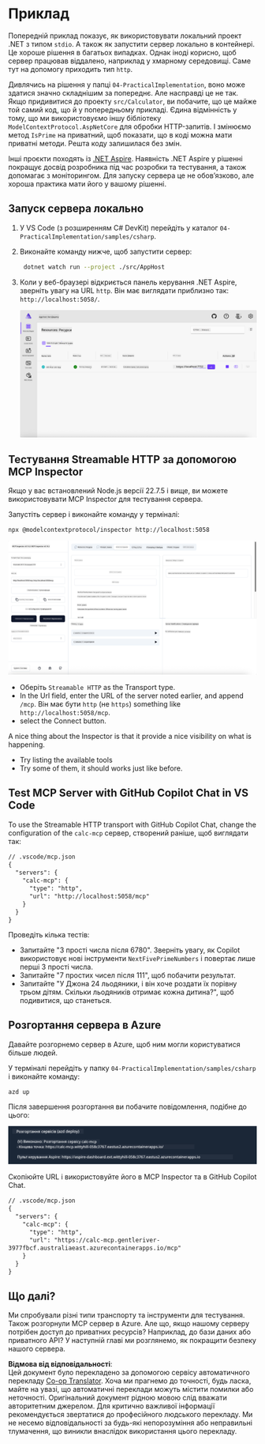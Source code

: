 <!--
CO_OP_TRANSLATOR_METADATA:
{
  "original_hash": "0bc7bd48f55f1565f1d95ccb2c16f728",
  "translation_date": "2025-06-18T07:54:35+00:00",
  "source_file": "04-PracticalImplementation/samples/csharp/README.md",
  "language_code": "uk"
}
-->
# Приклад

Попередній приклад показує, як використовувати локальний проект .NET з типом `stdio`. А також як запустити сервер локально в контейнері. Це хороше рішення в багатьох випадках. Однак іноді корисно, щоб сервер працював віддалено, наприклад у хмарному середовищі. Саме тут на допомогу приходить тип `http`.

Дивлячись на рішення у папці `04-PracticalImplementation`, воно може здатися значно складнішим за попереднє. Але насправді це не так. Якщо придивитися до проекту `src/Calculator`, ви побачите, що це майже той самий код, що й у попередньому прикладі. Єдина відмінність у тому, що ми використовуємо іншу бібліотеку `ModelContextProtocol.AspNetCore` для обробки HTTP-запитів. І змінюємо метод `IsPrime` на приватний, щоб показати, що в коді можна мати приватні методи. Решта коду залишилася без змін.

Інші проєкти походять із [.NET Aspire](https://learn.microsoft.com/dotnet/aspire/get-started/aspire-overview). Наявність .NET Aspire у рішенні покращує досвід розробника під час розробки та тестування, а також допомагає з моніторингом. Для запуску сервера це не обов’язково, але хороша практика мати його у вашому рішенні.

## Запуск сервера локально

1. У VS Code (з розширенням C# DevKit) перейдіть у каталог `04-PracticalImplementation/samples/csharp`.
1. Виконайте команду нижче, щоб запустити сервер:

   ```bash
    dotnet watch run --project ./src/AppHost
   ```

1. Коли у веб-браузері відкриється панель керування .NET Aspire, зверніть увагу на URL `http`. Він має виглядати приблизно так: `http://localhost:5058/`.

   ![.NET Aspire Dashboard](../../../../../translated_images/dotnet-aspire-dashboard.0a7095710e9301e90df2efd867e1b675b3b9bc2ccd7feb1ebddc0751522bc37c.uk.png)

## Тестування Streamable HTTP за допомогою MCP Inspector

Якщо у вас встановлений Node.js версії 22.7.5 і вище, ви можете використовувати MCP Inspector для тестування сервера.

Запустіть сервер і виконайте команду у терміналі:

```bash
npx @modelcontextprotocol/inspector http://localhost:5058
```

![MCP Inspector](../../../../../translated_images/mcp-inspector.c223422b9b494fb4a518a3b3911b3e708e6a5715069470f9163ee2ee8d5f1ba9.uk.png)

- Оберіть `Streamable HTTP` as the Transport type.
- In the Url field, enter the URL of the server noted earlier, and append `/mcp`. Він має бути `http` (не `https`) something like `http://localhost:5058/mcp`.
- select the Connect button.

A nice thing about the Inspector is that it provide a nice visibility on what is happening.

- Try listing the available tools
- Try some of them, it should works just like before.

## Test MCP Server with GitHub Copilot Chat in VS Code

To use the Streamable HTTP transport with GitHub Copilot Chat, change the configuration of the `calc-mcp` сервер, створений раніше, щоб виглядати так:

```jsonc
// .vscode/mcp.json
{
  "servers": {
    "calc-mcp": {
      "type": "http",
      "url": "http://localhost:5058/mcp"
    }
  }
}
```

Проведіть кілька тестів:

- Запитайте "3 прості числа після 6780". Зверніть увагу, як Copilot використовує нові інструменти `NextFivePrimeNumbers` і повертає лише перші 3 прості числа.
- Запитайте "7 простих чисел після 111", щоб побачити результат.
- Запитайте "У Джона 24 льодяники, і він хоче роздати їх порівну трьом дітям. Скільки льодяників отримає кожна дитина?", щоб подивитися, що станеться.

## Розгортання сервера в Azure

Давайте розгорнемо сервер в Azure, щоб ним могли користуватися більше людей.

У терміналі перейдіть у папку `04-PracticalImplementation/samples/csharp` і виконайте команду:

```bash
azd up
```

Після завершення розгортання ви побачите повідомлення, подібне до цього:

![Azd deployment success](../../../../../translated_images/azd-deployment-success.bd42940493f1b834a5ce6251a6f88966546009b350df59d0cc4a8caabe94a4f1.uk.png)

Скопіюйте URL і використовуйте його в MCP Inspector та в GitHub Copilot Chat.

```jsonc
// .vscode/mcp.json
{
  "servers": {
    "calc-mcp": {
      "type": "http",
      "url": "https://calc-mcp.gentleriver-3977fbcf.australiaeast.azurecontainerapps.io/mcp"
    }
  }
}
```

## Що далі?

Ми спробували різні типи транспорту та інструменти для тестування. Також розгорнули MCP сервер в Azure. Але що, якщо нашому серверу потрібен доступ до приватних ресурсів? Наприклад, до бази даних або приватного API? У наступній главі ми розглянемо, як покращити безпеку нашого сервера.

**Відмова від відповідальності**:  
Цей документ було перекладено за допомогою сервісу автоматичного перекладу [Co-op Translator](https://github.com/Azure/co-op-translator). Хоча ми прагнемо до точності, будь ласка, майте на увазі, що автоматичні переклади можуть містити помилки або неточності. Оригінальний документ рідною мовою слід вважати авторитетним джерелом. Для критично важливої інформації рекомендується звертатися до професійного людського перекладу. Ми не несемо відповідальності за будь-які непорозуміння або неправильні тлумачення, що виникли внаслідок використання цього перекладу.
